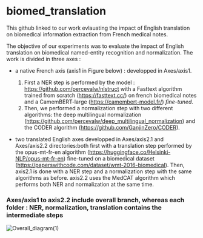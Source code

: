 # biomed_translation
This github linked to our work evlauating the impact of English translation on biomedical information extraction from French medical notes.

The objective of our experiments was to evaluate the impact of English translation on biomedical named-entity recognition and normalization. The work is divided in three axes : 
  - a native French axis (axis1 in Figure below)  : developped in Axes/axis1. 
    1. First a NER step is performed by the model : https://github.com/percevalw/nlstruct with a Fasttext algorithm trained from scratch (https://fasttext.cc/) on french biomedical notes and a CamemBERT-large (https://camembert-model.fr/) _fine-tuned_. 
    2. Then, we performed a normalization step with two different algorithms: the deep multilingual normalization (https://github.com/percevalw/deep_multilingual_normalization) and the CODER algorithm (https://github.com/GanjinZero/CODER). 
  
  - two translated English axes developped in Axes/axis2.1 and Axes/axis2.2 directories:both first with a translation step performed by the opus-mt-fr-en algorithm (https://huggingface.co/Helsinki-NLP/opus-mt-fr-en) fine-tuned on a biomedical dataset (https://paperswithcode.com/dataset/wmt-2016-biomedical). 
Then, axis2.1 is done with a NER step and a normalization step with the same algorithms as before. 
axis2.2 uses the MedCAT algorithm which performs both NER and normalization at the same time. 

### Axes/axis1 to axis2.2 include overall branch, whereas each folder : NER, normalization, translation contains the intermediate steps 
    

![Overall_diagram(1)](https://user-images.githubusercontent.com/81175825/174573508-fded2955-5282-42dc-83b0-3d852f240085.png)
